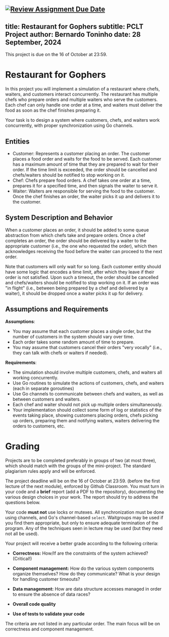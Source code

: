 [![Review Assignment Due Date](https://classroom.github.com/assets/deadline-readme-button-22041afd0340ce965d47ae6ef1cefeee28c7c493a6346c4f15d667ab976d596c.svg)](https://classroom.github.com/a/ztszHLrd)
---
title: Restaurant for Gophers
subtitle: PCLT Project
author: Bernardo Toninho
date: 28 September, 2024
---

This project is due on the 16 of October at 23:59.

# Restaurant for Gophers

In this project you will implement a simulation of a restaurant where chefs, waiters, and customers interact concurrently. 
The restaurant has multiple chefs who prepare orders and multiple waiters who serve the customers.
Each chef can only handle one order at a time, and waiters must deliver the food as soon as the chef finishes preparing it.

Your task is to design a system where customers, chefs, and waiters work concurrently, with proper synchronization using Go channels.

## Entities

 - Customer: Represents a customer placing an order. The customer places a food order and waits for the food to be served. Each customer has a maximum amount of time that they are prepared to wait for their order. If the time limit is exceeded, the order should be cancelled and chefs/waiters should be notified to stop working on it.
 - Chef: Chefs prepare food orders. A chef takes one order at a time, prepares it for a specified time, and then signals the waiter to serve it.
 - Waiter: Waiters are responsible for serving the food to the customer. Once the chef finishes an order, the waiter picks it up and delivers it to the customer.

## System Description and Behavior

When a customer places an order, it should be added to some queue abstraction from which chefs take and prepare orders.
Once a chef completes an order, the order should be delivered by a waiter to the appropriate customer (i.e., the one who requested the order), which then acknowledges receiving the food before the waiter can proceed to the next order.

Note that customers will only wait for so long. Each customer entity should have some logic that encodes a time limit, after which they leave if their order is not satisfied. Upon such a timeout, the order should be cancelled and chefs/waiters should be notified to stop working on it. If an order was "in flight" (i.e., between being prepared by a chef and delivered by a waiter), it should be dropped once a waiter picks it up for delivery. 


## Assumptions and Requirements

**Assumptions**:
- You may assume that each customer places a single order, but the number of customers in the system should vary over time.
- Each order takes some random amount of time to prepare.
- You may assume that customers cancel their orders "very vocally" (i.e., they can talk with chefs or waiters if needed).


**Requirements**:
- The simulation should involve multiple customers, chefs, and waiters all working concurrently.
- Use Go routines to simulate the actions of customers, chefs, and waiters (each in separate goroutines)
- Use Go channels to communicate between chefs and waiters, as well as between customers and waiters.
- Each chef and waiter should not pick up multiple orders simultaneously.
- Your implementation should collect some form of log or statistics of the events taking place, showing customers placing orders, 
  chefs picking up orders, preparing them and notifying waiters, waiters delivering the orders to customers, etc.




# Grading

Projects are to be completed preferably in groups of two (at most three), which
should match with the groups of the mini-project. The standard plagiarism rules
apply and will be enforced.

The project deadline will be on the 16 of October at 23:59. (before the first lecture
of the next module), enforced by
Github Classroom. You must turn in your code and a __brief__ report (add a PDF to the
repository), documenting the various design choices in your work. The report
should try to address the questions below.

Your code __must not__ use locks or mutexes. All synchronization must be done
using channels, and Go's channel-based ``select``. Waitgroups may be
used if you find them appropriate, but only to ensure adequate termination of the program. 
Any of the techniques seen in lecture may be used (but they need not all be used).

Your project will receive a better grade according to the following criteria:

* __Correctness:__ How/If are the constraints of the system achieved? (Critical!)

* __Component management:__ How do the various system components organize themselves? How do they communicate? What is your design for handling customer timeouts?

* __Data management:__ How are data structure accesses managed in order to ensure the
  absence of data races?

* __Overall code quality__

* __Use of tests to validate your code__

The criteria are not listed in any particular order. The main focus will be on
correctness and component management.




